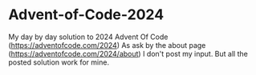 # Advent-of-Code-2024
My day by day solution to 2024 Advent Of Code (https://adventofcode.com/2024)
As ask by the about page (https://adventofcode.com/2024/about) I don't post my input. But all the posted solution work for mine.
